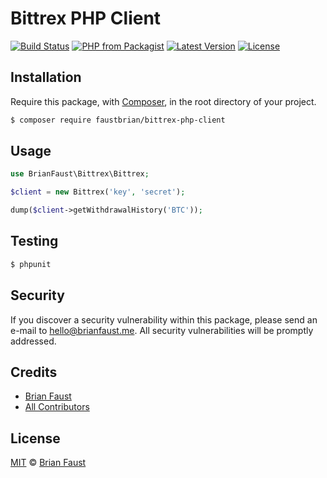 # Bittrex PHP Client

[![Build Status](https://img.shields.io/travis/faustbrian/Bittrex-PHP-Client/master.svg?style=flat-square)](https://travis-ci.org/faustbrian/Bittrex-PHP-Client)
[![PHP from Packagist](https://img.shields.io/packagist/php-v/faustbrian/bittrex-php-client.svg?style=flat-square)]()
[![Latest Version](https://img.shields.io/github/release/faustbrian/Bittrex-PHP-Client.svg?style=flat-square)](https://github.com/faustbrian/Bittrex-PHP-Client/releases)
[![License](https://img.shields.io/packagist/l/faustbrian/Bittrex-PHP-Client.svg?style=flat-square)](https://packagist.org/packages/faustbrian/Bittrex-PHP-Client)

## Installation

Require this package, with [Composer](https://getcomposer.org/), in the root directory of your project.

``` bash
$ composer require faustbrian/bittrex-php-client
```

## Usage

```php
use BrianFaust\Bittrex\Bittrex;

$client = new Bittrex('key', 'secret');

dump($client->getWithdrawalHistory('BTC'));
```

## Testing

``` bash
$ phpunit
```

## Security

If you discover a security vulnerability within this package, please send an e-mail to hello@brianfaust.me. All security vulnerabilities will be promptly addressed.

## Credits

- [Brian Faust](https://github.com/faustbrian)
- [All Contributors](../../contributors)

## License

[MIT](LICENSE) © [Brian Faust](https://brianfaust.me)
